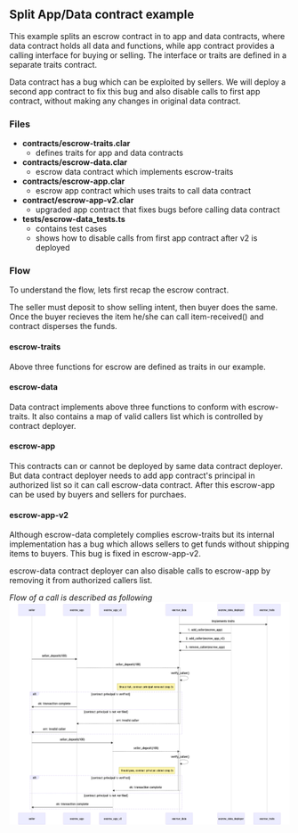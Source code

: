## Split App/Data contract example 

This example splits an escrow contract in to app and data contracts, where data contract holds all data and functions, while app contract provides a calling interface for buying or selling. The interface or traits are defined in a separate traits contract. 

Data contract has a bug which can be exploited by sellers. We will deploy a second app contract to fix this bug and also disable calls to first app contract, without making any changes in original data contract. 

### Files  

- **contracts/escrow-traits.clar** 
  - defines traits for app and data contracts   
- **contracts/escrow-data.clar**
  - escrow data contract which implements escrow-traits
- **contracts/escrow-app.clar**
  - escrow app contract which uses traits to call data contract
- **contract/escrow-app-v2.clar**
  - upgraded app contract that fixes bugs before calling data contract
- **tests/escrow-data_tests.ts**
  - contains test cases
  - shows how to disable calls from first app contract after v2 is deployed 

### Flow 

To understand the flow, lets first recap the escrow contract. 

The seller must deposit to show selling intent, then buyer does the same. Once the buyer recieves the item he/she can call item-received() and contract disperses the funds. 

#### **escrow-traits** 
Above three functions for escrow are defined as traits in our example. 

#### **escrow-data**
Data contract implements above three functions to conform with escrow-traits. It also contains a map of valid callers list which is controlled by contract deployer. 

#### **escrow-app** 
This contracts can or cannot be deployed by same data contract deployer. But data contract deployer needs to add app contract's principal in authorized list so it can call escrow-data contract. 
After this escrow-app can be used by buyers and sellers for purchaes. 

#### **escrow-app-v2**
Although escrow-data completely complies escrow-traits but its internal implementation has a bug which allows sellers to get funds without shipping items to buyers. This bug is fixed in escrow-app-v2. 

escrow-data contract deployer can also disable calls to escrow-app by removing it from authorized callers list. 

*Flow of a call is described as following*
![Sequence Diagram](diagrams/appdata.png)
